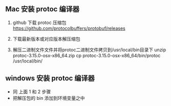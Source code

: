 ## Mac 安装 protoc 编译器

1. github 下载 protoc 压缩包  https://github.com/protocolbuffers/protobuf/releases

2. 下载最新版本或对应版本解压缩包

3. 解压二进制文件文件并将protoc二进制文件拷贝到/usr/local/bin目录下
   unzip protoc-3.15.0-osx-x86_64.zip
   cp protoc-3.15.0-osx-x86_64/bin/protoc /usr/local/bin/

## windows 安装 protoc 编译器

- 同 上面 1 和 2 步骤
- 把解压包的 bin 添加到环境变量之中


